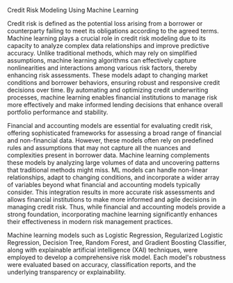 Credit Risk Modeling Using Machine Learning


Credit risk is defined as the potential loss arising from a borrower or counterparty failing to meet its obligations according to the agreed terms. Machine learning plays a crucial role in credit risk modeling due to its capacity to analyze complex data relationships and improve predictive accuracy. Unlike traditional methods, which may rely on simplified assumptions, machine learning algorithms can effectively capture nonlinearities and interactions among various risk factors, thereby enhancing risk assessments. These models adapt to changing market conditions and borrower behaviors, ensuring robust and responsive credit decisions over time. By automating and optimizing credit underwriting processes, machine learning enables financial institutions to manage risk more effectively and make informed lending decisions that enhance overall portfolio performance and stability.

Financial and accounting models are essential for evaluating credit risk, offering sophisticated frameworks for assessing a broad range of financial and non-financial data. However, these models often rely on predefined rules and assumptions that may not capture all the nuances and complexities present in borrower data. Machine learning complements these models by analyzing large volumes of data and uncovering patterns that traditional methods might miss. ML models can handle non-linear relationships, adapt to changing conditions, and incorporate a wider array of variables beyond what financial and accounting models typically consider. This integration results in more accurate risk assessments and allows financial institutions to make more informed and agile decisions in managing credit risk. Thus, while financial and accounting models provide a strong foundation, incorporating machine learning significantly enhances their effectiveness in modern risk management practices.

Machine learning models such as Logistic Regression, Regularized Logistic Regression, Decision Tree, Random Forest, and Gradient Boosting Classifier, along with explainable artificial intelligence (XAI) techniques, were employed to develop a comprehensive risk model. Each model's robustness were evaluated based on accuracy, classification reports, and the underlying transparency or explainability.
